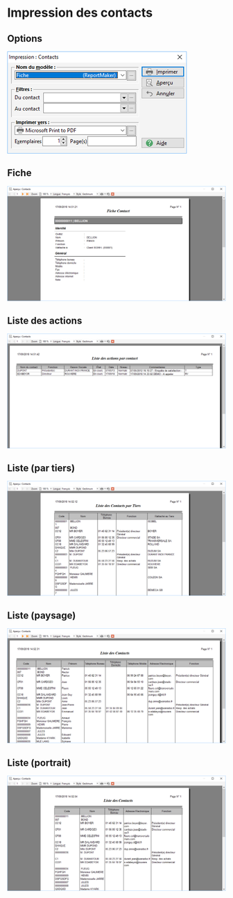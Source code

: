 # Impression des contacts
## Options


![](Filtres.png)


## Fiche


![](Fiche.png)


## Liste des actions


![](Liste_Actions.png)


## Liste (par tiers)


![](Liste_par_Tiers.png)


## Liste (paysage)


![](Liste_paysage.png)


## Liste (portrait)


![](Liste_portrait.png)



